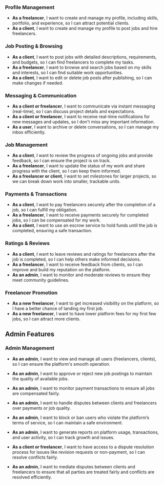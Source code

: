 
### **Profile Management**

- **As a freelancer**, I want to create and manage my profile, including skills, portfolio, and experience, so I can attract potential clients.
- **As a client**, I want to create and manage my profile to post jobs and hire freelancers.



### **Job Posting & Browsing**

- **As a client**, I want to post jobs with detailed descriptions, requirements, and budgets, so I can find freelancers to complete my tasks.
- **As a freelancer**, I want to browse and search jobs based on my skills and interests, so I can find suitable work opportunities.
- **As a client**, I want to edit or delete job posts after publishing, so I can make changes if needed.



### **Messaging & Communication**

- **As a client or freelancer**, I want to communicate via instant messaging (real-time), so I can discuss project details and expectations.
- **As a client or freelancer**, I want to receive real-time notifications for new messages and updates, so I don't miss any important information.
- **As a user**, I want to archive or delete conversations, so I can manage my inbox efficiently.



### **Job Management**

- **As a client**, I want to review the progress of ongoing jobs and provide feedback, so I can ensure the project is on track.
- **As a freelancer**, I want to update the status of my work and share progress with the client, so I can keep them informed.
- **As a freelancer or client**, I want to set milestones for larger projects, so we can break down work into smaller, trackable units.


### **Payments & Transactions**

- **As a client**, I want to pay freelancers securely after the completion of a job, so I can fulfill my obligation.
- **As a freelancer**, I want to receive payments securely for completed jobs, so I can be compensated for my work.
- **As a client**, I want to use an escrow service to hold funds until the job is completed, ensuring a safe transaction.


### **Ratings & Reviews**

- **As a client**, I want to leave reviews and ratings for freelancers after the job is completed, so I can help others make informed decisions.
- **As a freelancer**, I want to receive feedback from clients, so I can improve and build my reputation on the platform.
- **As an admin**, I want to monitor and moderate reviews to ensure they meet community guidelines.


### **Freelancer Promotion**

- **As a new freelancer**, I want to get increased visibility on the platform, so I have a better chance of landing my first job.
- **As a new freelancer**, I want to have lower platform fees for my first few jobs, so I can attract more clients.


## Admin Features

### **Admin Management**

- **As an admin**, I want to view and manage all users (freelancers, clients), so I can ensure the platform's smooth operation.
- **As an admin**, I want to approve or reject new job postings to maintain the quality of available jobs.
- **As an admin**, I want to monitor payment transactions to ensure all jobs are compensated fairly.
- **As an admin**, I want to handle disputes between clients and freelancers over payments or job quality.
- **As an admin**, I want to block or ban users who violate the platform’s terms of service, so I can maintain a safe environment.
- **As an admin**, I want to generate reports on platform usage, transactions, and user activity, so I can track growth and issues.


- **As a client or freelancer**, I want to have access to a dispute resolution process for issues like revision requests or non-payment, so I can resolve conflicts fairly.
- **As an admin**, I want to mediate disputes between clients and freelancers to ensure that all parties are treated fairly and conflicts are resolved efficiently.